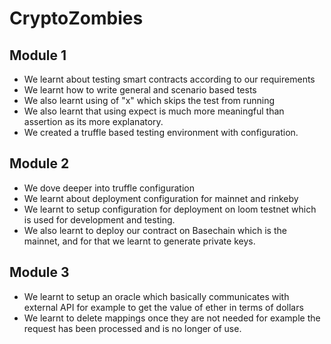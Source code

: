 # CryptoZombies

## Module 1

- We learnt about testing smart contracts according to our requirements
- We learnt how to write general and scenario based tests
- We also learnt using of "x" which skips the test from running
- We also learnt that using expect is much more meaningful than assertion as its more explanatory.
- We created a truffle based testing environment with configuration.

## Module 2

- We dove deeper into truffle configuration
- We learnt about deployment configuration for mainnet and rinkeby
- We learnt to setup configuration for deployment on loom testnet which is used for development and testing.
- We also learnt to deploy our contract on Basechain which is the mainnet, and for that we learnt to generate private keys.

## Module 3

- We learnt to setup an oracle which basically communicates with external API for example to get the value of ether in terms of dollars
- We learnt to delete mappings once they are not needed for example the request has been processed and is no longer of use.
